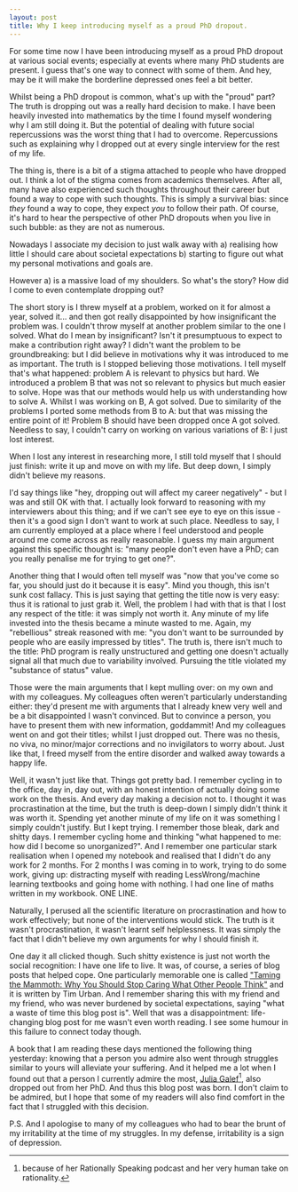 ```yaml
---
layout: post
title: Why I keep introducing myself as a proud PhD dropout.
---
```


For some time now I have been introducing myself as a proud PhD dropout at
various social events; especially at events where many PhD students are
present. I guess that's one way to connect with some of them. And hey, may be
it will make the borderline depressed ones feel a bit better.

Whilst being a PhD dropout is common, what's up with the "proud" part?  The
truth is dropping out was a really hard decision to make. I have been heavily
invested into mathematics by the time I found myself wondering why I am still
doing it. But the potential of dealing with future social repercussions was the
worst thing that I had to overcome. Repercussions such as explaining why I
dropped out at every single interview for the rest of my life.

The thing is, there is a bit of a stigma attached to people who have dropped
out. I think a lot of the stigma comes from academics themselves. After all,
many have also experienced such thoughts throughout their career but found a
way to cope with such thoughts. This is simply a survival bias: since *they*
found a way to cope, they expect *you* to follow their path. Of course, it's
hard to hear the perspective of other PhD dropouts when you live in such
bubble: as they are not as numerous.

Nowadays I associate my decision to just walk away with a) realising how little
I should care about societal expectations b) starting to figure out what my
personal motivations and goals are.

However a) is a massive load of my shoulders. So what's the story? How did I
come to even contemplate dropping out?

The short story is I threw myself at a problem, worked on it for almost a year,
solved it... and then got really disappointed by how insignificant the problem
was. I couldn't throw myself at another problem similar to the one I solved.
What do I mean by insignificant? Isn't it presumptuous to expect to make a
contribution right away? I didn't want the problem to be groundbreaking: but I
did believe in motivations why it was introduced to me as important. The truth
is I stopped believing those motivations. I tell myself that's what happened:
problem A is relevant to physics but hard. We introduced a problem B that was
not so relevant to physics but much easier to solve. Hope was that our methods
would help us with understanding how to solve A. Whilst I was working on B, A
got solved. Due to similarity of the problems I ported some methods from B to A:
but that was missing the entire point of it! Problem B should have been
dropped once A got solved. Needless to say, I couldn't carry on working on
various variations of B: I just lost interest.

When I lost any interest in researching more, I still told myself that I should
just finish: write it up and move on with my life. But deep down, I simply
didn't believe my reasons.

I'd say things like "hey, dropping out will affect my career negatively" - but
I was and still OK with that. I actually look forward to reasoning with my
interviewers about this thing; and if we can't see eye to eye on this issue -
then it's a good sign I don't want to work at such place. Needless to say, I am
currently employed at a place where I feel understood and people around me come
across as really reasonable. I guess my main argument against this specific
thought is: "many people don't even have a PhD; can you really penalise me for
trying to get one?".

Another thing that I would often tell myself was "now that you've come so far,
you should just do it because it is easy". Mind you though, this isn't sunk
cost fallacy. This is just saying that getting the title now is very easy: thus
it is rational to just grab it. Well, the problem I had with that is that I
lost any respect of the title: it was simply not worth it. Any minute of my
life invested into the thesis became a minute wasted to me. Again, my
"rebellious" streak reasoned with me: "you don't want to be surrounded by
people who are easily impressed by titles". The truth is, there isn't much to
the title: PhD program is really unstructured and getting one doesn't actually
signal all that much due to variability involved. Pursuing the title violated
my "substance of status" value.

Those were the main arguments that I kept mulling over: on my own and with my
colleagues. My colleagues often weren't particularly understanding either:
they'd present me with arguments that I already knew very well and be a bit
disappointed I wasn't convinced. But to convince a person, you have to present
them with new information, goddammit! And my colleagues went on and got their
titles; whilst I just dropped out. There was no thesis, no viva, no minor/major
corrections and no invigilators to worry about. Just like that, I freed myself
from the entire disorder and walked away towards a happy life.

Well, it wasn't just like that. Things got pretty bad. I remember cycling in to
the office, day in, day out, with an honest intention of actually doing some
work on the thesis. And every day making a decision not to. I thought it was
procrastination at the time, but the truth is deep-down I simply didn't think
it was worth it. Spending yet another minute of my life on it was something I
simply couldn't justify. But I kept trying. I remember those bleak, dark and
shitty days. I remember cycling home and thinking "what happened to me: how did
I become so unorganized?". And I remember one particular stark realisation when
I opened my notebook and realised that I didn't do any work for 2 months. For 2
months I was coming in to work, trying to do some work, giving up: distracting
myself with reading LessWrong/machine learning textbooks and going home with
nothing. I had one line of maths written in my workbook. ONE LINE.

Naturally, I perused all the scientific literature on procrastination and how
to work effectively; but none of the interventions would stick. The truth is it
wasn't procrastination, it wasn't learnt self helplessness. It was simply the
fact that I didn't believe my own arguments for why I should finish it.

One day it all clicked though. Such shitty existence is just not worth the
social recognition: I have one life to live. It was, of course, a series of
blog posts that helped cope. One particularly memorable one is called ["Taming
the Mammoth: Why You Should Stop Caring What Other People Think"][wbw] and it
is written by Tim Urban. And I remember sharing this with my friend and my
friend, who was never burdened by societal expectations, saying "what a waste
of time this blog post is". Well that was a disappointment: life-changing blog
post for me wasn't even worth reading. I see some humour in this failure to
connect today though.

A book that I am reading these days mentioned the following thing yesterday:
knowing that a person you admire also went through struggles similar to yours
will alleviate your suffering. And it helped me a lot when I found out that a
person I currently admire the most, [Julia Galef][galef][^1], also dropped out
from her PhD. And thus this blog post was born. I don't claim to be admired,
but I hope that some of my readers will also find comfort in the fact that I
struggled with this decision.

P.S. And I apologise to many of my colleagues who had to bear the brunt of my
irritability at the time of my struggles. In my defense, irritability is a sign
of depression.

[^1]: because of her Rationally Speaking podcast and her very human take on rationality.

[wbw]: https://waitbutwhy.com/2014/06/taming-mammoth-let-peoples-opinions-run-life.html
[galef]: https://juliagalef.com/
